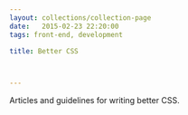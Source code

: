 ```yaml
---
layout: collections/collection-page
date:   2015-02-23 22:20:00
tags: front-end, development

title: Better CSS



---
```


Articles and guidelines for writing better CSS.

